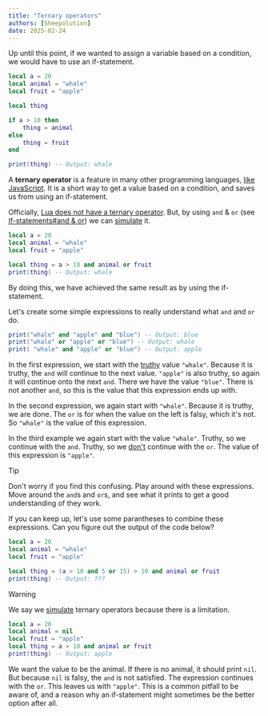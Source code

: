 ```yaml
---
title: "Ternary operators"
authors: [Sheepolution]
date: 2025-02-24
---
```


Up until this point, if we wanted to assign a variable based on a condition, we would have to use an if-statement.

```lua
local a = 20
local animal = "whale"
local fruit = "apple"

local thing

if a > 10 then
    thing = animal
else
    thing = fruit
end

print(thing) -- Output: whale
```

A **ternary operator** is a feature in many other programming languages, [like JavaScript](https://developer.mozilla.org/en-US/docs/Web/JavaScript/Reference/Operators/Conditional_operator). It is a short way to get a value based on a condition, and saves us from using an if-statement.

Officially, <ins>Lua does not have a ternary operator</ins>. But, by using `and` & `or` (see [If-statements#and & or](../fundamentals/if-statements#and-%26-or)) we can <ins>simulate</ins> it.

```lua 5
local a = 20
local animal = "whale"
local fruit = "apple"

local thing = a > 10 and animal or fruit
print(thing) -- Output: whale
```

By doing this, we have achieved the same result as by using the if-statement.

Let's create some simple expressions to really understand what `and` and `or` do.

```lua
print("whale" and "apple" and "blue") -- Output: blue
print("whale" or "apple" or "blue") -- Output: whale
print( "whale" and "apple" or "blue") -- Output: apple
```

In the first expression, we start with the [truthy](../fundamentals/if-statements#truthy-and-falsy) value `"whale"`. Because it is truthy, the `and` will continue to the next value. `"apple"` is also truthy, so again it will continue onto the next `and`. There we have the value `"blue"`. There is not another `and`, so this is the value that this expression ends up with.

In the second expression, we again start with `"whale"`. Because it is truthy, we are done. The `or` is for when the value on the left is falsy, which it's not. So `"whale"` is the value of this expression.

In the third example we again start with the value `"whale"`. Truthy, so we continue with the `and`. Truthy, so we <ins>don't</ins> continue with the `or`. The value of this expression is `"apple"`.

> [!TIP]
> Don't worry if you find this confusing. Play around with these expressions. Move around the `and`s and `or`s, and see what it prints to get a good understanding of they work.

If you can keep up, let's use some parantheses to combine these expressions. Can you figure out the output of the code below?

```lua
local a = 20
local animal = "whale"
local fruit = "apple"

local thing = (a > 10 and 5 or 15) > 10 and animal or fruit
print(thing) -- Output: ???
```

> [!WARNING]
> We say we <ins>simulate</ins> ternary operators because there is a limitation.
> ```lua
> local a = 20
> local animal = nil
> local fruit = "apple"
> local thing = a > 10 and animal or fruit
> print(thing) -- Output: apple
> ```
> We want the value to be the animal. If there is no animal, it should print `nil`. But because `nil` is falsy, the `and` is not satisfied. The expression continues with the `or`. This leaves us with `"apple"`. This is a common pitfall to be aware of, and a reason why an if-statement might sometimes be the better option after all.

